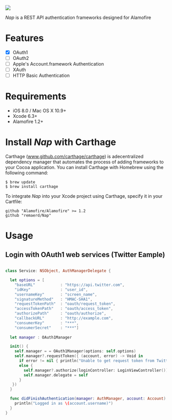 ![](http://f.cl.ly/items/1E3t0t3H1n2j3m231X1E/NAP.png)

*Nap* is a REST API authentication frameworks designed for Alamofire

# Features

- [x] OAuth1
- [ ] OAuth2
- [ ] Apple's Account.framework Authentication
- [ ] XAuth
- [ ] HTTP Basic Authentication

# Requirements

- iOS 8.0 / Mac OS X 10.9+
- Xcode 6.3+
- Alamofire 1.2+

# Install *Nap* with Carthage

Carthage (www.github.com/carthage/carthage) is adecentralized dependency manager that automates the process of adding frameworks to your Cocoa application.
You can install Carthage with Homebrew using the following command:

```
$ brew update
$ brew install carthage
```

To integrate *Nap* into your Xcode project using Carthage, specify it in your Cartfile:

```
github "Alamofire/Alamofire" >= 1.2
github "remaerd/Nap"
```

# Usage

## Login with OAuth1 web services (Twitter Eample)

```swift

class Service: NSObject, AuthManagerDelegate {

  let options = [
    "baseURL"           : "https://api.twitter.com",
    "idKey"             : "user_id",
    "usernameKey"       : "screen_name",
    "signatureMethod"   : "HMAC-SHA1",
    "requestTokenPath"  : "oauth/request_token",
    "accessTokenPath"   : "oauth/access_token",
    "authorizePath"     : "oauth/authorize",
    "callbackURL"       : "http://example.com",
    "consumerKey"       : "***",
    "consumerSecret"    : "***"]
    
  let manager : OAuth1Manager

  init() {
    self.manager = = OAuth1Manager(options: self.options)
    self.manager?.requestToken({ (account, error) -> Void in
      if error != nil { println("Unable to get request token from Twitter") }
      else {
        self.manager?.authorize(loginController: LoginViewController())
        self.manager.delegate = self
      }
   })
  }

  func didFinishAuthentication(manager: AuthManager, account: Account) {
    println("Logged in as \(account.username)")
  }
}
```

